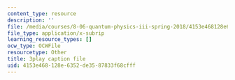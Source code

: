 ```yaml
---
content_type: resource
description: ''
file: /media/courses/8-06-quantum-physics-iii-spring-2018/4153e468128e6352de3587833f68cfff_dodj1I-IjWM.srt
file_type: application/x-subrip
learning_resource_types: []
ocw_type: OCWFile
resourcetype: Other
title: 3play caption file
uid: 4153e468-128e-6352-de35-87833f68cfff
---
```

